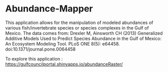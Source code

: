 # Abundance-Mapper

This application allows for the manipulation of modeled abundances of various fish/invertebrate species or species complexes in the Gulf of Mexico. The data comes from: Drexler M, Ainsworth CH (2013) Generalized Additive Models Used to Predict Species Abundance in the Gulf of Mexico: An Ecosystem Modeling Tool. PLoS ONE 8(5): e64458. doi:10.1371/journal.pone.0064458


To explore this application : https://gulfcouncilportal.shinyapps.io/abundanceRaster/